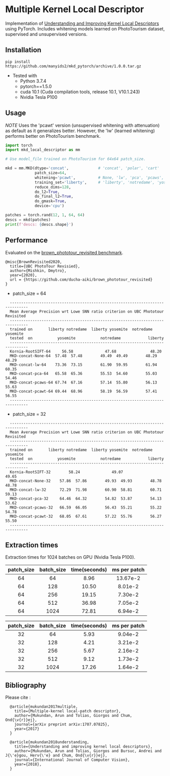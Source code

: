# Multiple Kernel Local Descriptor

Implementation of [Understanding and Improving Kernel Local Descriptors](https://arxiv.org/abs/1811.11147) using PyTorch.
Includes whitening models learned on PhotoTourism dataset, supervised and unsupervised versions.

## Installation
`pip install https://github.com/manyids2/mkd_pytorch/archive/1.0.0.tar.gz`

- Tested with
  - Python 3.7.4
  - pytorch==1.5.0
  - cuda 10.1 (Cuda compilation tools, release 10.1, V10.1.243)
  - Nvidia Tesla P100

## Usage

*NOTE* Uses the 'pcawt' version (unsupervised whitening with attenuation) as default as it generalizes better. However, the 'lw' (learned whitening) performs better on PhotoTourism benchmark.

```python
import torch
import mkd_local_descriptor as mm

# Use model_file trained on PhotoTourism for 64x64 patch_size.

mkd = mm.MKD(dtype='concat',             # 'concat', 'polar', 'cart'
             patch_size=64,
             whitening='pcawt',          # None, 'lw', 'pca', 'pcaws', 'pcawt'
             training_set='liberty',     # 'liberty', 'notredame', 'yosemite'
             reduce_dims=128,
             do_l2=True,
             do_final_l2=True,
             do_gmask=True,
             device='cpu')

patches = torch.rand(12, 1, 64, 64)
descs = mkd(patches)
print(f'descs: {descs.shape}')
```

## Performance

Evaluated on the [brown_phototour_revisited benchmark](https://github.com/ducha-aiki/brown_phototour_revisited).

```
@misc{BrownRevisited2020,
  title={UBC PhotoTour Revisied},
  author={Mishkin, Dmytro},
  year={2020},
  url = {https://github.com/ducha-aiki/brown_phototour_revisited}
}
```


- patch_size = 64
```
  ------------------------------------------------------------------------------
  Mean Average Precision wrt Lowe SNN ratio criterion on UBC Phototour Revisited
  ------------------------------------------------------------------------------
  trained on       liberty notredame  liberty yosemite  notredame yosemite
  tested  on           yosemite           notredame            liberty
  ------------------------------------------------------------------------------
  Kornia-RootSIFT-64     56.58              47.68               48.20
  MKD-concat-None-64  57.48  57.48        49.49  49.49        48.29  48.29
  MKD-concat-lw-64    73.36  73.15        61.90  59.95        61.94  60.35
  MKD-concat-pca-64   65.58  65.36        55.53  54.60        55.03  54.46
  MKD-concat-pcaws-64 67.74  67.16        57.14  55.80        56.13  55.63
  MKD-concat-pcawt-64 69.44  68.96        58.19  56.59        57.41  56.55
  ------------------------------------------------------------------------------
```

- patch_size = 32

```
  ------------------------------------------------------------------------------
  Mean Average Precision wrt Lowe SNN ratio criterion on UBC Phototour Revisited
  ------------------------------------------------------------------------------
  trained on       liberty notredame  liberty yosemite  notredame yosemite
  tested  on           yosemite           notredame            liberty
  ------------------------------------------------------------------------------
  Kornia-RootSIFT-32        58.24              49.07               49.65
  MKD-concat-None-32    57.86  57.86        49.93  49.93        48.78  48.78
  MKD-concat-lw-32      72.29  71.98        60.90  58.81        60.71  59.13
  MKD-concat-pca-32     64.46  64.32        54.82  53.87        54.13  53.62
  MKD-concat-pcaws-32   66.59  66.05        56.43  55.21        55.22  54.78
  MKD-concat-pcawt-32   68.05  67.61        57.22  55.76        56.27  55.50
  ------------------------------------------------------------------------------
```

## Extraction times

Extraction times for 1024 batches on GPU (Nvidia Tesla P100).

|patch_size|batch_size| time(seconds)| ms per patch
|:--------:|:--------:|:------------:|:-----------:
|    64    | 64       |  8.96        | 13.67e-2
|    64    | 128      | 10.50        |  8.01e-2
|    64    | 256      | 19.15        |  7.30e-2
|    64    | 512      | 36.98        |  7.05e-2
|    64    | 1024     | 72.81        |  6.94e-2

|patch_size|batch_size| time(seconds)| ms per patch
|:--------:|:--------:|:------------:|:---------:
|    32    | 64       |  5.93        |  9.04e-2
|    32    | 128      |  4.21        |  3.21e-2
|    32    | 256      |  5.67        |  2.16e-2
|    32    | 512      |  9.12        |  1.73e-2
|    32    | 1024     | 17.26        |  1.64e-2

## Bibliography

  Please cite :
```
  @article{mukundan2017multiple,
    title={Multiple-kernel local-patch descriptor},
    author={Mukundan, Arun and Tolias, Giorgos and Chum, Ond{\v{r}}ej},
    journal={arXiv preprint arXiv:1707.07825},
    year={2017}
  }

  @article{mukundan2018understanding,
    title={Understanding and improving kernel local descriptors},
    author={Mukundan, Arun and Tolias, Giorgos and Bursuc, Andrei and J{\'e}gou, Herv{\'e} and Chum, Ond{\v{r}}ej},
    journal={International Journal of Computer Vision},
    year={2018},
  }
```
